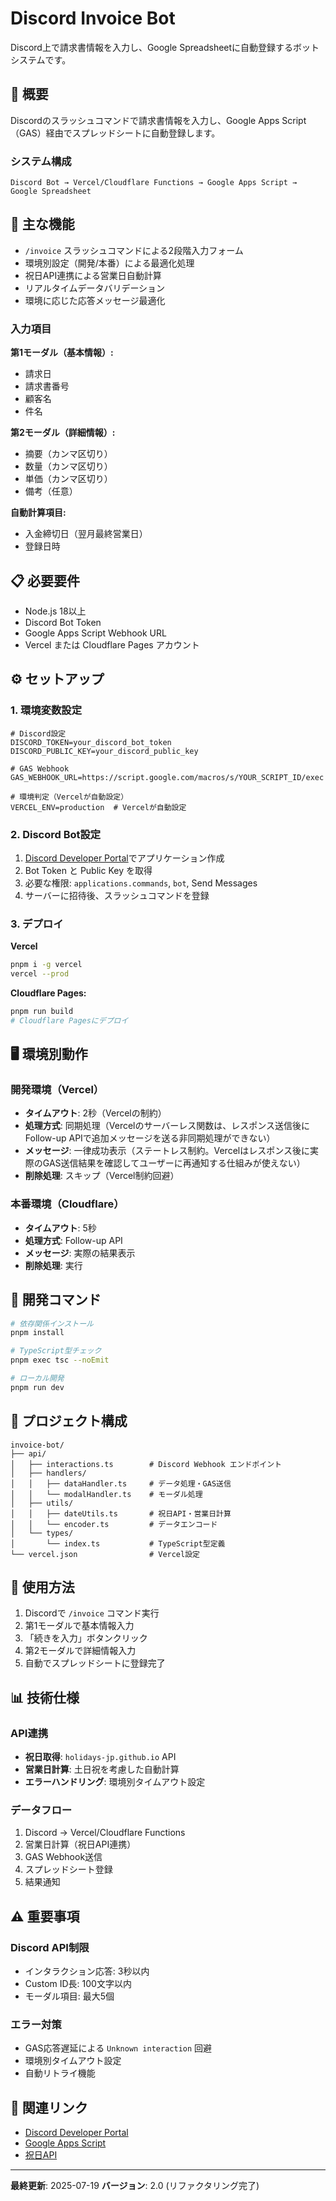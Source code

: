 # Discord Invoice Bot

Discord上で請求書情報を入力し、Google Spreadsheetに自動登録するボットシステムです。

## 📝 概要

Discordのスラッシュコマンドで請求書情報を入力し、Google Apps Script（GAS）経由でスプレッドシートに自動登録します。

### システム構成

```
Discord Bot → Vercel/Cloudflare Functions → Google Apps Script → Google Spreadsheet
```

## 🚀 主な機能

- `/invoice` スラッシュコマンドによる2段階入力フォーム
- 環境別設定（開発/本番）による最適化処理
- 祝日API連携による営業日自動計算
- リアルタイムデータバリデーション
- 環境に応じた応答メッセージ最適化

### 入力項目

**第1モーダル（基本情報）:**
- 請求日
- 請求書番号
- 顧客名
- 件名

**第2モーダル（詳細情報）:**
- 摘要（カンマ区切り）
- 数量（カンマ区切り）
- 単価（カンマ区切り）
- 備考（任意）

**自動計算項目:**
- 入金締切日（翌月最終営業日）
- 登録日時

## 📋 必要要件

- Node.js 18以上
- Discord Bot Token
- Google Apps Script Webhook URL
- Vercel または Cloudflare Pages アカウント

## ⚙️ セットアップ

### 1. 環境変数設定

```env
# Discord設定
DISCORD_TOKEN=your_discord_bot_token
DISCORD_PUBLIC_KEY=your_discord_public_key

# GAS Webhook
GAS_WEBHOOK_URL=https://script.google.com/macros/s/YOUR_SCRIPT_ID/exec

# 環境判定（Vercelが自動設定）
VERCEL_ENV=production  # Vercelが自動設定
```

### 2. Discord Bot設定

1. [Discord Developer Portal](https://discord.com/developers/applications)でアプリケーション作成
2. Bot Token と Public Key を取得
3. 必要な権限: `applications.commands`, `bot`, Send Messages
4. サーバーに招待後、スラッシュコマンドを登録

### 3. デプロイ

**Vercel**
```bash
pnpm i -g vercel
vercel --prod
```

**Cloudflare Pages:**
```bash
pnpm run build
# Cloudflare Pagesにデプロイ
```

## 🖥️ 環境別動作

### 開発環境（Vercel）
- **タイムアウト**: 2秒（Vercelの制約）
- **処理方式**: 同期処理（Vercelのサーバーレス関数は、レスポンス送信後にFollow-up APIで追加メッセージを送る非同期処理ができない）
- **メッセージ**: 一律成功表示（ステートレス制約。Vercelはレスポンス後に実際のGAS送信結果を確認してユーザーに再通知する仕組みが使えない）
- **削除処理**: スキップ（Vercel制約回避）

### 本番環境（Cloudflare）
- **タイムアウト**: 5秒
- **処理方式**: Follow-up API
- **メッセージ**: 実際の結果表示
- **削除処理**: 実行

## 🔧 開発コマンド

```bash
# 依存関係インストール
pnpm install

# TypeScript型チェック
pnpm exec tsc --noEmit

# ローカル開発
pnpm run dev
```

## 📁 プロジェクト構成

```
invoice-bot/
├── api/
│   ├── interactions.ts        # Discord Webhook エンドポイント
│   ├── handlers/
│   │   ├── dataHandler.ts     # データ処理・GAS送信
│   │   └── modalHandler.ts    # モーダル処理
│   ├── utils/
│   │   ├── dateUtils.ts       # 祝日API・営業日計算
│   │   └── encoder.ts         # データエンコード
│   └── types/
│       └── index.ts           # TypeScript型定義
└── vercel.json                # Vercel設定
```

## 🎯 使用方法

1. Discordで `/invoice` コマンド実行
2. 第1モーダルで基本情報入力
3. 「続きを入力」ボタンクリック
4. 第2モーダルで詳細情報入力
5. 自動でスプレッドシートに登録完了

## 📊 技術仕様

### API連携
- **祝日取得**: `holidays-jp.github.io` API
- **営業日計算**: 土日祝を考慮した自動計算
- **エラーハンドリング**: 環境別タイムアウト設定

### データフロー
1. Discord → Vercel/Cloudflare Functions
2. 営業日計算（祝日API連携）
3. GAS Webhook送信
4. スプレッドシート登録
5. 結果通知

## ⚠️ 重要事項

### Discord API制限
- インタラクション応答: 3秒以内
- Custom ID長: 100文字以内
- モーダル項目: 最大5個

### エラー対策
- GAS応答遅延による `Unknown interaction` 回避
- 環境別タイムアウト設定
- 自動リトライ機能

## 🔗 関連リンク

- [Discord Developer Portal](https://discord.com/developers/applications)
- [Google Apps Script](https://script.google.com/)
- [祝日API](https://holidays-jp.github.io/)

---

**最終更新**: 2025-07-19
**バージョン**: 2.0 (リファクタリング完了)
